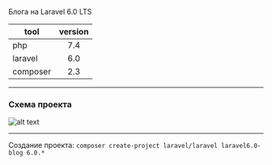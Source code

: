 Блога на Laravel 6.0 LTS

| tool          | version |
| ------------- |:-------:|
| php           | 7.4     |
| laravel       | 6.0     |
| composer      | 2.3     |

___

### Схема проекта

![alt text](https://github.com/Te1m0z/Te1m0z/blob/42192795790bd86ac87746efa095d54cfe75c4d3/trash/laravel6.0-blog/scheme.png)

___

Создание проекта:
`composer create-project laravel/laravel laravel6.0-blog 6.0.*`
